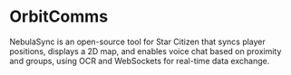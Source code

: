 # OrbitComms
NebulaSync is an open-source tool for Star Citizen that syncs player positions, displays a 2D map, and enables voice chat based on proximity and groups, using OCR and WebSockets for real-time data exchange.
